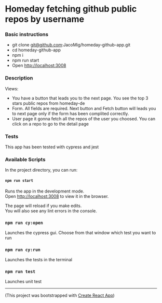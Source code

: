 # Homeday fetching github public repos by username

### Basic instructions
* git clone git@github.com:JacoMig/homeday-github-app.git 
* cd homeday-github-app
* npm i
* npm run start
* Open [http://localhost:3008](http://localhost:3008) 


### Description

Views:
* You have a button that leads you to the next page. You see the top 3 stars public repos from homeday-de
* Form. All fields are required. Next button and Fetch button will leads you to next page only if the form has been complited correctly.
* User page it gonna fetch all the repos of the user you choosed. You can click on a repo to go to the detail page

### Tests

This app has been tested with cypress and jest

### Available Scripts

In the project directory, you can run:

#### `npm run start`

Runs the app in the development mode.\
Open [http://localhost:3008](http://localhost:3008) to view it in the browser.

The page will reload if you make edits.\
You will also see any lint errors in the console.

### `npm run cy:open`

Launches the cypress gui. Choose from that window which test you want to run

### `npm run cy:run`

Launches the tests in the terminal

### `npm run test`

Launches unit test

--------------------------------
(This project was bootstrapped with [Create React App](https://github.com/facebook/create-react-app))


